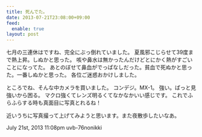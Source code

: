 ```yaml
---
title: 死んでた。
date: 2013-07-21T23:08:00+09:00
feed:
  enable: true
layout: post
---
```

<p>      七月の三連休はですね、完全にぶっ倒れていました。      夏風邪こじらせて39度まで熱上昇。しぬかと思った。      咳や鼻水は無かったんだけどとにかく熱がすごいことになってた。      あとのぼせて鼻血がでっぱなしだった。貧血で死ぬかと思った。一番しぬかと思った。      各位ご迷惑おかけしました。    </p>    <p>      ところでね、そんな中カメラを買いました。 コンデジ。MX-1。      強い。ぱっと見強いから困る。      マクロ強くてレンズ明るくてなかなかいい感じです。      これでふらふらする時も真面目に写真とれるね！    </p>    <p>近いうちに写真撮って上げてみようと思います。また夜散歩したいなあ。</p>    <div id="footer">      <span id="timestamp"> July 21st, 2013 11:08pm </span>      <span class="tag">uvb-76nonikki</span>    </div>
